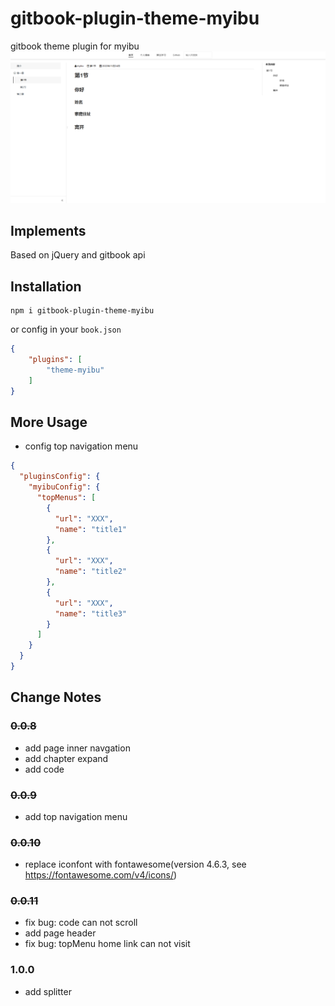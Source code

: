 # gitbook-plugin-theme-myibu

gitbook theme plugin for myibu
![](./static/theme-myibu-example.png)

## Implements

Based on jQuery and gitbook api

## Installation
```
npm i gitbook-plugin-theme-myibu
```

or config in your `book.json`

```json
{
    "plugins": [
        "theme-myibu"
    ]
}
```

## More Usage
- config top navigation menu

```json
{
  "pluginsConfig": {
    "myibuConfig": {
      "topMenus": [
        {
          "url": "XXX",
          "name": "title1"
        },
        {
          "url": "XXX",
          "name": "title2"
        },
        {
          "url": "XXX",
          "name": "title3"
        }
      ]
    }
  }
}
```

## Change Notes
### ~~0.0.8~~
- add page inner navgation
- add chapter expand
- add code

### ~~0.0.9~~
- add top navigation menu

### ~~0.0.10~~
- replace iconfont with fontawesome(version 4.6.3, see https://fontawesome.com/v4/icons/)

### ~~0.0.11~~
- fix bug: code can not scroll
- add page header
- fix bug: topMenu home link can not visit

### 1.0.0
- add splitter